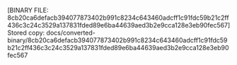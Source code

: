 [BINARY FILE: 8cb20ca6defacb394077873402b991c8234c643460adcff1c91fdc59b21c2ff436c3c24c3529a137831fded89e6ba44639aed3b2e9cca128e3eb90fec567]
Stored copy: docs/converted-binary/8cb20ca6defacb394077873402b991c8234c643460adcff1c91fdc59b21c2ff436c3c24c3529a137831fded89e6ba44639aed3b2e9cca128e3eb90fec567
